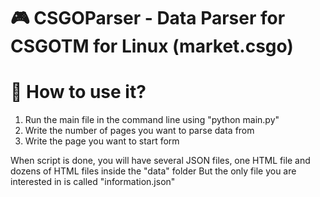 # :video_game: CSGOParser - Data Parser for CSGOTM for Linux (market.csgo)

# :blue_book: How to use it?
1. Run the main file in the command line using "python main.py"
2. Write the number of pages you want to parse data from
3. Write the page you want to start form

When script is done, you will have several JSON files, one HTML file and dozens of HTML files inside the "data" folder
But the only file you are interested in is called "information.json"
